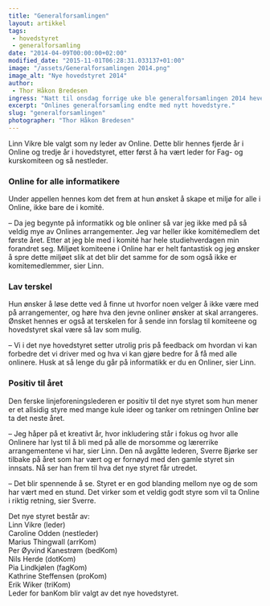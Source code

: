 ```yaml
---
title: "Generalforsamlingen"
layout: artikkel
tags: 
 - hovedstyret
 - generalforsamling
date: "2014-04-09T00:00:00+02:00"
modified_date: "2015-11-01T06:28:31.033137+01:00"
image: "/assets/Generalforsamlingen 2014.png"
image_alt: "Nye hovedstyret 2014"
author:
 - Thor Håkon Bredesen
ingress: "Natt til onsdag forrige uke ble generalforsamlingen 2014 hevet og Online hadde fått sitt nye hovedstyre for skoleåret 2014/2015."
excerpt: "Onlines generalforsamling endte med nytt hovedstyre."
slug: "generalforsamlingen"
photographer: "Thor Håkon Bredesen"
---
```

Linn Vikre ble valgt som ny leder av Online. Dette blir hennes fjerde år i Online og tredje år i hovedstyret, etter først å ha vært leder for Fag- og kurskomiteen og så nestleder. 

### Online for alle informatikere
Under appellen hennes kom det frem at hun ønsket å skape et miljø for alle i Online, ikke bare de i komité.

– Da jeg begynte på informatikk og ble onliner så var jeg ikke med på så veldig mye av Onlines arrangementer. Jeg var heller ikke komitémedlem det første året. Etter at jeg ble med i komité har hele studiehverdagen min forandret seg. Miljøet komiteene i Online har er helt fantastisk og jeg ønsker å spre dette miljøet slik at det blir det samme for de som også ikke er komitemedlemmer, sier Linn.

### Lav terskel
Hun ønsker å løse dette ved å finne ut hvorfor noen velger å ikke være med på arrangementer, og høre hva den jevne onliner ønsker at skal arrangeres. Ønsket hennes er også at terskelen for å sende inn forslag til komiteene og hovedstyret skal være så lav som mulig. 

– Vi i det nye hovedstyret setter utrolig pris på feedback om hvordan vi kan forbedre det vi driver med og hva vi kan gjøre bedre for å få med alle onlinere. Husk at så lenge du går på informatikk er du en Onliner, sier Linn.

### Positiv til året
Den ferske linjeforeningslederen er positiv til det nye styret som hun mener er et allsidig styre med mange kule ideer og tanker om retningen Online bør ta det neste året.

– Jeg håper på et kreativt år, hvor inkludering står i fokus og hvor alle Onlinere har lyst til å bli med på alle de morsomme og lærerrike arrangementene vi har, sier Linn.
Den nå avgåtte lederen, Sverre Bjørke ser tilbake på året som har vært og er fornøyd med den gamle styret sin innsats. Nå ser han frem til hva det nye styret får utredet.

– Det blir spennende å se. Styret er en god blanding mellom nye og de som har vært med en stund. Det virker som et veldig godt styre som vil ta Online i riktig retning, sier Sverre.

Det nye styret består av:  
Linn Vikre (leder)  
Caroline Odden (nestleder)  
Marius Thingwall (arrKom)  
Per Øyvind Kanestrøm (bedKom)  
Nils Herde (dotKom)  
Pia Lindkjølen (fagKom)  
Kathrine Steffensen (proKom)  
Erik Wiker (triKom)  
Leder for banKom blir valgt av det nye hovedstyret.